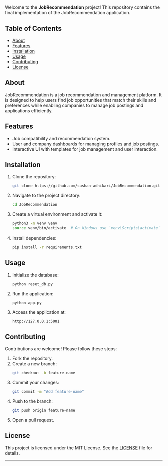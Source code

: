 # 

Welcome to the **JobRecommendation** project! This repository contains the final implementation of the JobRecommendation application.

## Table of Contents

- [About](#about)
- [Features](#features)
- [Installation](#installation)
- [Usage](#usage)
- [Contributing](#contributing)
- [License](#license)

## About

JobRecommendation is a job recommendation and management platform. It is designed to help users find job opportunities that match their skills and preferences while enabling companies to manage job postings and applications efficiently.

## Features

- Job compatibility and recommendation system.
- User and company dashboards for managing profiles and job postings.
- Interactive UI with templates for job management and user interaction.

## Installation

1. Clone the repository:
    ```bash
    git clone https://github.com/sushan-adhikari/JobRecommendation.git
    ```
2. Navigate to the project directory:
    ```bash
    cd JobRecommendation
    ```
3. Create a virtual environment and activate it:
    ```bash
    python3 -m venv venv
    source venv/bin/activate  # On Windows use `venv\Scripts\activate`
    ```
4. Install dependencies:
    ```bash
    pip install -r requirements.txt
    ```

## Usage

1. Initialize the database:
    ```bash
    python reset_db.py
    ```
2. Run the application:
    ```bash
    python app.py
    ```
3. Access the application at:
    ```
    http://127.0.0.1:5001
    ```

## Contributing

Contributions are welcome! Please follow these steps:

1. Fork the repository.
2. Create a new branch:
    ```bash
    git checkout -b feature-name
    ```
3. Commit your changes:
    ```bash
    git commit -m "Add feature-name"
    ```
4. Push to the branch:
    ```bash
    git push origin feature-name
    ```
5. Open a pull request.

## License

This project is licensed under the MIT License. See the [LICENSE](LICENSE) file for details.

---